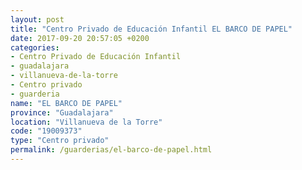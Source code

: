 ```yaml
---
layout: post
title: "Centro Privado de Educación Infantil EL BARCO DE PAPEL"
date: 2017-09-20 20:57:05 +0200
categories:
- Centro Privado de Educación Infantil
- guadalajara
- villanueva-de-la-torre
- Centro privado
- guarderia
name: "EL BARCO DE PAPEL"
province: "Guadalajara"
location: "Villanueva de la Torre"
code: "19009373"
type: "Centro privado"
permalink: /guarderias/el-barco-de-papel.html
---
```

